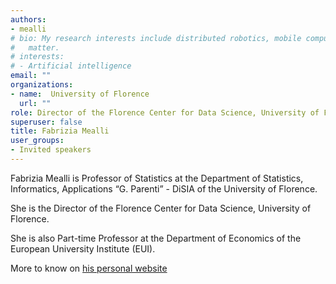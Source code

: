 ```yaml
---
authors:
- mealli
# bio: My research interests include distributed robotics, mobile computing and programmable
#   matter.
# interests:
# - Artificial intelligence
email: ""
organizations:
- name:  University of Florence
  url: ""
role: Director of the Florence Center for Data Science, University of Florence.
superuser: false
title: Fabrizia Mealli
user_groups:
- Invited speakers
---
```


Fabrizia Mealli is Professor of Statistics at the Department of Statistics, Informatics, Applications “G. Parenti” - DiSIA of the University of Florence. 

She is the Director of the Florence Center for Data Science, University of Florence.

She is also Part-time Professor at the Department of Economics of the European University Institute (EUI).

More to know on [his personal website](https://sites.google.com/unifi.it/fabriziamealli)